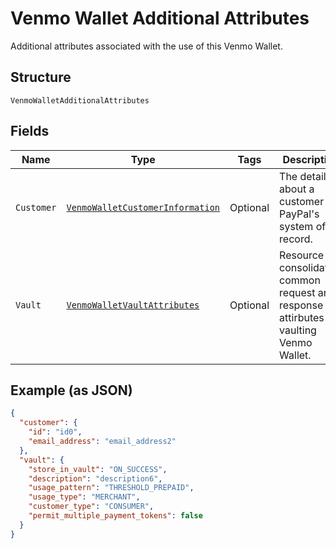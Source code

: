
# Venmo Wallet Additional Attributes

Additional attributes associated with the use of this Venmo Wallet.

## Structure

`VenmoWalletAdditionalAttributes`

## Fields

| Name | Type | Tags | Description |
|  --- | --- | --- | --- |
| `Customer` | [`VenmoWalletCustomerInformation`](../../doc/models/venmo-wallet-customer-information.md) | Optional | The details about a customer in PayPal's system of record. |
| `Vault` | [`VenmoWalletVaultAttributes`](../../doc/models/venmo-wallet-vault-attributes.md) | Optional | Resource consolidating common request and response attirbutes for vaulting Venmo Wallet. |

## Example (as JSON)

```json
{
  "customer": {
    "id": "id0",
    "email_address": "email_address2"
  },
  "vault": {
    "store_in_vault": "ON_SUCCESS",
    "description": "description6",
    "usage_pattern": "THRESHOLD_PREPAID",
    "usage_type": "MERCHANT",
    "customer_type": "CONSUMER",
    "permit_multiple_payment_tokens": false
  }
}
```

